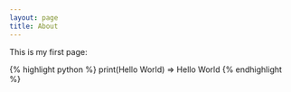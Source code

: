 ```yaml
---
layout: page
title: About
---
```


This is my first page:

{% highlight python %}
print(Hello World)
=> Hello World
{% endhighlight %}
